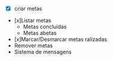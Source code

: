 -[x] criar metas
- [x]Listar metas
    - Metas concluidas
    - Metas abetas
- [x]Marcar/Desmarcar metas ralizadas
- Remover metas
- Sistema de mensagens